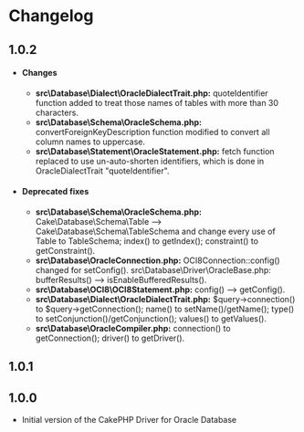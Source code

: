 # Changelog

## 1.0.2 
*  #### Changes
    * **src\Database\Dialect\OracleDialectTrait.php:** quoteIdentifier function added to treat those names of tables with more than 30 characters.
    * **src\Database\Schema\OracleSchema.php:** convertForeignKeyDescription function modified to convert all column names to uppercase.
    * **src\Database\Statement\OracleStatement.php:** fetch function replaced to use un-auto-shorten identifiers, which is done in OracleDialectTrait "quoteIdentifier".


*  #### Deprecated fixes
    * **src\Database\Schema\OracleSchema.php:** Cake\Database\Schema\Table --> Cake\Database\Schema\TableSchema and change every use of Table to TableSchema; index() to getIndex(); constraint() to getConstraint().
    * **src\Database\OracleConnection.php:** OCI8Connection::config() changed for setConfig().
    src\Database\Driver\OracleBase.php: bufferResults() --> isEnableBufferedResults().
    * **src\Database\OCI8\OCI8Statement.php:** config() --> getConfig().
    * **src\Database\Dialect\OracleDialectTrait.php:** $query->connection() to $query->getConnection(); name() to setName()/getName(); type() to setConjunction()/getConjunction(); values() to getValues().
    * **src\Database\OracleCompiler.php:** connection() to getConnection(); driver() to getDriver().

	
## 1.0.1

## 1.0.0
* Initial version of the CakePHP Driver for Oracle Database
